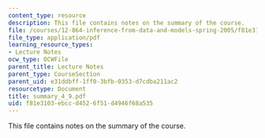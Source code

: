 ```yaml
---
content_type: resource
description: This file contains notes on the summary of the course.
file: /courses/12-864-inference-from-data-and-models-spring-2005/f81e3103ebccd4526f51d4946f68a535_summary_4_9.pdf
file_type: application/pdf
learning_resource_types:
- Lecture Notes
ocw_type: OCWFile
parent_title: Lecture Notes
parent_type: CourseSection
parent_uid: e31ddbff-1ff0-3bfb-0353-d7cdba211ac2
resourcetype: Document
title: summary_4_9.pdf
uid: f81e3103-ebcc-d452-6f51-d4946f68a535
---
```

This file contains notes on the summary of the course.

